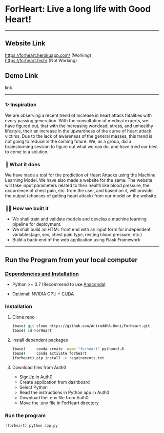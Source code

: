 # ForHeart: Live a long life with Good Heart!
***
## Website Link
https://forheart.herokuapp.com/ (Working)
<br>
https://forheart.tech/ (Not Working)
## Demo Link
link
***
### ✨ Inspiration
We are observing a recent trend of increase in heart attack fatalities with every passing generation. With the consultation of medical experts, we have figured out, that with the increasing workload, stress, and unhealthy lifestyle, their an increase in the upwardness of the curve of heart attack victims. Due to the lack of awareness of the general masses, this trend is not going to reduce in the coming future. We, as a group, did a brainstorming session to figure out what we can do, and have tried our best to come to a solution.

### 🚀 What it does
We have made a tool for the prediction of Heart Attacks using the Machine Learning Model. We have also made a website for the same. The website will take input parameters related to their health like blood pressure, the occurrence of chest pain, etc. from the user, and based on it, will provide the output (chances of getting heart attack) from our model on the website.

### 👨‍💻 How we built it
* We shall train and validate models and develop a machine learning pipeline for deployment.
* We shall build an HTML front end with an input form for independent variables(age, sex, chest pain type, resting blood pressure, etc.)
* Build a back-end of the web application using Flask Framework
***
## Run the Program from your local computer
### <u>Dependencies and Installation</u>

- Python >= 3.7 (Recommend to use [Anaconda](https://www.anaconda.com/download/#linux))

- Optional: NVIDIA GPU + [CUDA](https://developer.nvidia.com/cuda-downloads)


### Installation

1. Clone repo

    ```bash
    (base) git clone https://github.com/AniruddhA-Omni/ForHeart.git
    (base) cd ForHeart
    ```
2. Install dependent packages
    ```bash
    (base)     conda create -name "forheart" python=3.8
    (base)     conda activate forheart 
    (forheart) pip install -r requirements.txt
   ```
3. Download files from Auth0
   * SignUp in Auth0
   * Create application from dashboard
   * Select Python
   * Read the instructions in Python app in Auth0
   * Download the .env file from Auth0
   * Move the .env file in ForHeart directory
### Run the program
   ```
   (forheart) python app.py
   ```

